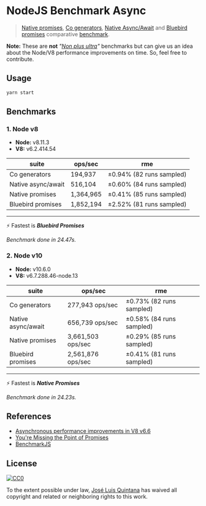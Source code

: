 # NodeJS Benchmark Async

> [Native promises](https://nodejs.org/dist/latest-v8.x/docs/api/util.html#util_util_promisify_original), [Co generators](https://github.com/tj/co), [Native Async/Await](https://nodejs.org/en/blog/release/v8.0.0/) and [Bluebird promises](http://bluebirdjs.com/docs/getting-started.html) comparative [benchmark](https://benchmarkjs.com/). 

__Note:__ These are __not__ _"[Non plus ultra](https://en.wikipedia.org/wiki/Plus_ultra)"_ benchmarks but can give us an idea about the Node/V8 performance improvements on time. So, feel free to contribute.

## Usage

```sh
yarn start
```

## Benchmarks

### 1. Node v8

- __Node:__ v8.11.3
- __V8:__ v6.2.414.54

| suite | ops/sec | rme
--- | --- | ---
Co generators | 194,937 | ±0.94% (82 runs sampled)
Native async/await | 516,104 | ±0.60% (84 runs sampled)
Native promises | 1,364,965 | ±0.41% (85 runs sampled)
Bluebird promises | 1,852,194 | ±2.52%  (81 runs sampled)
-------------

⚡️ Fastest is __*Bluebird Promises*__

_Benchmark done in 24.47s._

### 2. Node v10

- __Node:__ v10.6.0
- __V8:__ v6.7.288.46-node.13

| suite | ops/sec | rme
--- | --- | ---
Co generators | 277,943 ops/sec | ±0.73% (82 runs sampled)
Native async/await | 656,739 ops/sec | ±0.58% (84 runs sampled)
Native promises | 3,661,503 ops/sec | ±0.29% (85 runs sampled)
Bluebird promises | 2,561,876 ops/sec | ±0.41% (81 runs sampled)
-------------

⚡️ Fastest is __*Native Promises*__

_Benchmark done in 24.23s._

## References
- [Asynchronous performance improvements in V8 v6.6](https://v8project.blogspot.com/2018/03/v8-release-66.html)
- [You're Missing the Point of Promises](https://gist.github.com/domenic/3889970)
- [BenchmarkJS](https://benchmarkjs.com/)

## License

[![CC0](http://i.creativecommons.org/p/zero/1.0/88x31.png)](http://creativecommons.org/publicdomain/zero/1.0/)

To the extent possible under law, [José Luis Quintana](http://git.io/joseluisq) has waived all copyright and related or neighboring rights to this work.
